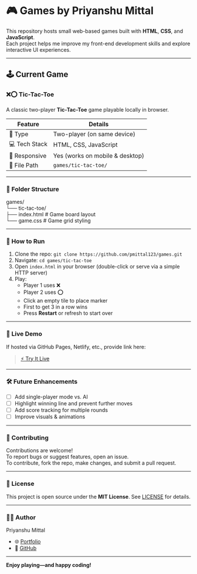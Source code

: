 # 🎮 Games by Priyanshu Mittal

This repository hosts small web-based games built with **HTML**, **CSS**, and **JavaScript**.  
Each project helps me improve my front-end development skills and explore interactive UI experiences.

---

## 🕹️ Current Game

### ❌⭕ Tic-Tac-Toe

A classic two-player **Tic-Tac-Toe** game playable locally in browser.

| Feature        | Details                                  |
|----------------|------------------------------------------|
| 🧩 Type         | Two-player (on same device)              |
| 💻 Tech Stack   | HTML, CSS, JavaScript                    |
| 📱 Responsive   | Yes (works on mobile & desktop)          |
| 📂 File Path    | `games/tic-tac-toe/`                     |

---

### 📁 Folder Structure

games/    
  └── tic-tac-toe/      
        ├── index.html # Game board layout    
        └── game.css # Game grid styling    



---

### 🔧 How to Run

1. Clone the repo: `git clone https://github.com/pmittal123/games.git`
2. Navigate: `cd games/tic-tac-toe`
3. Open `index.html` in your browser (double-click or serve via a simple HTTP server)
4. Play:
   - Player 1 uses ❌
   - Player 2 uses ⭕
   - Click an empty tile to place marker
   - First to get 3 in a row wins
   - Press **Restart** or refresh to start over

---


### 🔗 Live Demo

If hosted via GitHub Pages, Netlify, etc., provide link here:

> [⚡ Try It Live](https://pmittal123.github.io/games/tic-tac-toe/)

---

### 🛠️ Future Enhancements

- [ ] Add single-player mode vs. AI  
- [ ] Highlight winning line and prevent further moves  
- [ ] Add score tracking for multiple rounds  
- [ ] Improve visuals & animations

---

### 🙌 Contributing

Contributions are welcome!  
To report bugs or suggest features, open an issue.  
To contribute, fork the repo, make changes, and submit a pull request.

---

### 📄 License

This project is open source under the **MIT License**. See [LICENSE](LICENSE) for details.

---

### 👨‍💻 Author

Priyanshu Mittal  
- 🌐 [Portfolio](https://pmittal123.github.io/portfolio)  
- 🐙 [GitHub](https://github.com/pmittal123)  

---

**Enjoy playing—and happy coding!**
